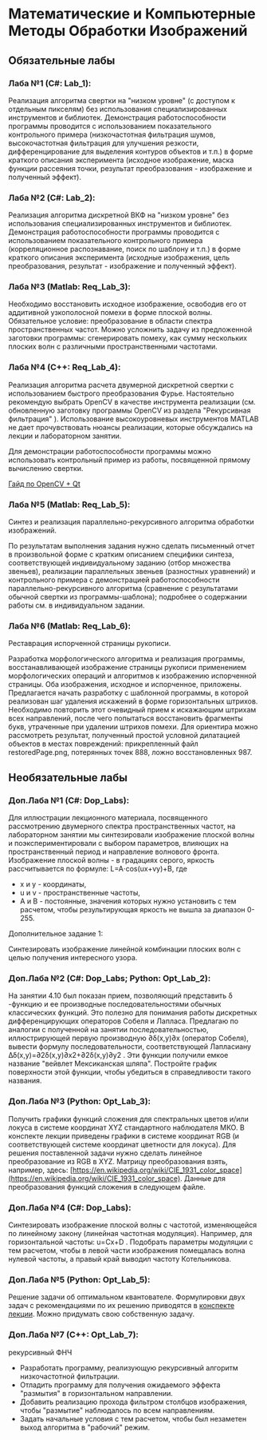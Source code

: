 # Математические и Компьютерные Методы Обработки Изображений

## Обязательные лабы
### Лаба №1 (С#: Lab_1):
Реализация алгоритма свертки на "низком уровне" (с доступом к отдельным пикселям) без использования специализированных инструментов и библиотек. Демонстрация работоспособности программы проводится с использованием показательного контрольного примера (низкочастотная фильтрация шумов, высокочастотная фильтрация для улучшения резкости, дифференцирование для выделения контуров объектов и т.п.) в форме краткого описания эксперимента (исходное изображение, маска функции рассеяния точки, результат преобразования - изображение и полученный эффект).

### Лаба №2 (C#: Lab_2):
Реализация алгоритма дискретной ВКФ на "низком уровне" без использования специализированных инструментов и библиотек. Демонстрация работоспособности программы проводится с использованием показательного контрольного примера (корреляционное распознавание, поиск по шаблону и т.п.) в форме краткого описания эксперимента (исходные изображения, цель преобразования, результат - изображение и полученный эффект).

### Лаба №3 (Matlab: Req_Lab_3):
Необходимо восстановить исходное изображение, освободив его от аддитивной узкополосной помехи в форме плоской волны. Обязательное условие: преобразование в области спектра пространственных частот. Можно усложнить задачу из предложенной заготовки программы: сгенерировать помеху, как сумму нескольких плоских волн с различными пространственными частотами.

### Лаба №4 (C++: Req_Lab_4):
Реализация алгоритма расчета двумерной дискретной свертки с использованием быстрого преобразования Фурье. Настоятельно рекомендую выбрать OpenCV в качестве инструмента реализации (см. обновленную заготовку программы OpenCV из раздела "Рекурсивная фильтрация" ). Использование высокоуровневых инструментов MATLAB не дает прочувствовать нюансы реализации, которые обсуждались на лекции и лабораторном занятии.

Для демонстрации работоспособности программы можно использовать контрольный пример из работы, посвященной прямому вычислению свертки.

[Гайд по OpenCV + Qt](https://github.com/Cappuchinka/MathCompMethodsAllLabs/tree/master)

### Лаба №5 (Matlab: Req_Lab_5):
Синтез и реализация параллельно-рекурсивного алгоритма обработки изображений.

По результатам выполнения задания нужно сделать письменный отчет в произвольной форме с кратким описанием специфики синтеза, соответствующей индивидуальному заданию (отбор множества звеньев), реализации параллельных звеньев (разностных уравнений) и контрольного примера с демонстрацией работоспособности параллельно-рекурсивного алгоритма (сравнение с результатами обычной свертки из программы-шаблона); подробнее о содержании работы см. в индивидуальном задании.

### Лаба №6 (Matlab: Req_Lab_6):
Реставрация испорченной страницы рукописи.

Разработка морфологического алгоритма и реализация программы, восстанавливающей изображение страницы рукописи применением морфологических операций и алгоритмов к изображению испорченной страницы. Оба изображения, исходное и испорченное, приложены. Предлагается начать разработку с шаблонной программы, в которой реализован шаг удаления искажений в форме горизонтальных штрихов. Необходимо повторить этот очевидный прием к искажающим штрихам всех направлений, после чего попытаться восстановить фрагменты букв, утраченные при удалении штрихов помехи. Для ориентира можно рассмотреть результат, полученный простой условной дилатацией объектов в местах повреждений: прикрепленный файл restoredPage.png, потерянных точек 888, ложно восстановленных 987.

## Необязательные лабы
### Доп.Лаба №1 (C#: Dop_Labs):
Для иллюстрации лекционного материала, посвященного рассмотрению двумерного спектра пространственных частот, на лабораторном занятии мы синтезировали изображение плоской волны и поэкспериментировали с выбором параметров, влияющих на пространственный период и направление волнового фронта. Изображение плоской волны - в градациях серого, яркость рассчитывается по формуле: L=A⋅cos(ux+vy)+B, где
- x и y - координаты,
- u и v - пространственные частоты,
- A и B - постоянные, значения которых нужно установить с тем расчетом, чтобы результирующая яркость не вышла за диапазон 0-255.

Дополнительное задание 1:

Синтезировать изображение линейной комбинации плоских волн с целью получения интересного узора.

### Доп.Лаба №2 (C#: Dop_Labs; Python: Opt_Lab_2):
На занятии 4.10 был показан прием, позволяющий представить δ
-функцию и ее производные последовательностями обычных классических функций. Это полезно для понимания работы дискретных дифференцирующих операторов Собеля и Лапласа. Предлагаю по аналогии с полученной на занятии последовательностью, иллюстрирующей первую производную ∂δ(x,y)∂x
 (оператор Собеля), вывести формулу последовательности, соответствующей Лапласиану Δδ(x,y)=∂2δ(x,y)∂x2+∂2δ(x,y)∂y2
. Эти функции получили емкое название "вейвлет Мексиканская шляпа". Постройте график поверхности этой функции, чтобы убедиться в справедливости такого названия.

### Доп.Лаба №3 (Python: Opt_Lab_3):
Получить графики функций сложения для спектральных цветов и/или локуса в системе координат XYZ стандартного наблюдателя МКО. В конспекте лекции приведены графики в системе координат RGB (и соответствующей системе координат цветности для локуса). Для решения поставленной задачи нужно сделать линейное преобразование из RGB в XYZ. Матрицу преобразования взять, например, здесь: [https://en.wikipedia.org/wiki/CIE_1931_color_space](https://en.wikipedia.org/wiki/CIE_1931_color_space). Данные для преобразования функций сложения в следующем файле.

### Доп.Лаба №4 (C#: Dop_Labs):
Синтезировать изображение плоской волны с частотой, изменяющейся по линейному закону (линейная частотная модуляция). Например, для горизонтальной частоты: u=Cx+D
. Подобрать параметры модуляции с тем расчетом, чтобы в левой части изображения помещалась волна нулевой частоты, а правый край выводил частоту Котельникова.

### Доп.Лаба №5 (Python: Opt_Lab_5):
Решение задачи об оптимальном квантователе. Формулировки двух задач с рекомендациями по их решению приводятся в [конспекте лекции](https://edu.vsu.ru/mod/book/view.php?id=301667&chapterid=24144). Можно придумать свою собственную задачу.

### Доп.Лаба №7 (C++: Opt_Lab_7):
рекурсивный ФНЧ

- Разработать программу, реализующую рекурсивный алгоритм низкочастотной фильтрации.
- Отладить программу для получения ожидаемого эффекта "размытия" в горизонтальном направлении.
- Добавить реализацию прохода фильтром столбцов изображения, чтобы "размытие" наблюдалось по всем направлениям.
- Задать начальные условия с тем расчетом, чтобы был незаметен выход алгоритма в "рабочий" режим.
